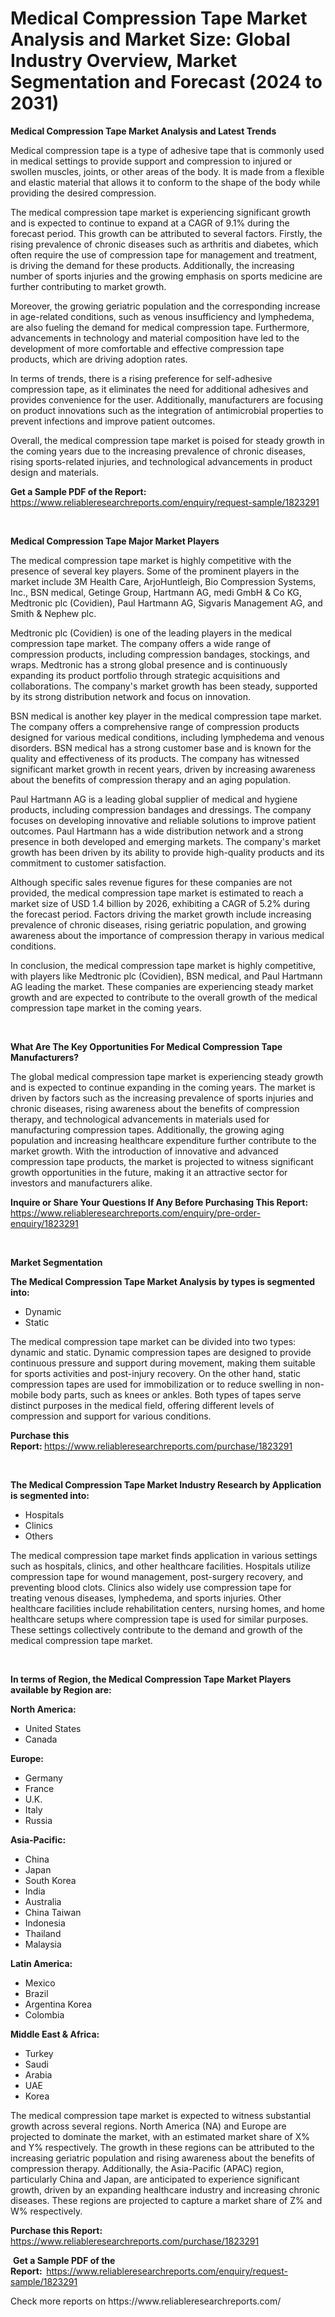 <p><h1>Medical Compression Tape Market Analysis and Market Size: Global Industry Overview, Market Segmentation and Forecast (2024 to 2031)</h1></p><p><strong>Medical Compression Tape Market Analysis and Latest Trends</strong></p>
<p><p>Medical compression tape is a type of adhesive tape that is commonly used in medical settings to provide support and compression to injured or swollen muscles, joints, or other areas of the body. It is made from a flexible and elastic material that allows it to conform to the shape of the body while providing the desired compression.</p><p>The medical compression tape market is experiencing significant growth and is expected to continue to expand at a CAGR of 9.1% during the forecast period. This growth can be attributed to several factors. Firstly, the rising prevalence of chronic diseases such as arthritis and diabetes, which often require the use of compression tape for management and treatment, is driving the demand for these products. Additionally, the increasing number of sports injuries and the growing emphasis on sports medicine are further contributing to market growth.</p><p>Moreover, the growing geriatric population and the corresponding increase in age-related conditions, such as venous insufficiency and lymphedema, are also fueling the demand for medical compression tape. Furthermore, advancements in technology and material composition have led to the development of more comfortable and effective compression tape products, which are driving adoption rates.</p><p>In terms of trends, there is a rising preference for self-adhesive compression tape, as it eliminates the need for additional adhesives and provides convenience for the user. Additionally, manufacturers are focusing on product innovations such as the integration of antimicrobial properties to prevent infections and improve patient outcomes.</p><p>Overall, the medical compression tape market is poised for steady growth in the coming years due to the increasing prevalence of chronic diseases, rising sports-related injuries, and technological advancements in product design and materials.</p></p>
<p><strong>Get a Sample PDF of the Report:&nbsp;</strong> <a href="https://www.reliableresearchreports.com/enquiry/request-sample/1823291">https://www.reliableresearchreports.com/enquiry/request-sample/1823291</a></p>
<p>&nbsp;</p>
<p><strong>Medical Compression Tape Major Market Players</strong></p>
<p><p>The medical compression tape market is highly competitive with the presence of several key players. Some of the prominent players in the market include 3M Health Care, ArjoHuntleigh, Bio Compression Systems, Inc., BSN medical, Getinge Group, Hartmann AG, medi GmbH & Co KG, Medtronic plc (Covidien), Paul Hartmann AG, Sigvaris Management AG, and Smith & Nephew plc.</p><p>Medtronic plc (Covidien) is one of the leading players in the medical compression tape market. The company offers a wide range of compression products, including compression bandages, stockings, and wraps. Medtronic has a strong global presence and is continuously expanding its product portfolio through strategic acquisitions and collaborations. The company's market growth has been steady, supported by its strong distribution network and focus on innovation.</p><p>BSN medical is another key player in the medical compression tape market. The company offers a comprehensive range of compression products designed for various medical conditions, including lymphedema and venous disorders. BSN medical has a strong customer base and is known for the quality and effectiveness of its products. The company has witnessed significant market growth in recent years, driven by increasing awareness about the benefits of compression therapy and an aging population.</p><p>Paul Hartmann AG is a leading global supplier of medical and hygiene products, including compression bandages and dressings. The company focuses on developing innovative and reliable solutions to improve patient outcomes. Paul Hartmann has a wide distribution network and a strong presence in both developed and emerging markets. The company's market growth has been driven by its ability to provide high-quality products and its commitment to customer satisfaction.</p><p>Although specific sales revenue figures for these companies are not provided, the medical compression tape market is estimated to reach a market size of USD 1.4 billion by 2026, exhibiting a CAGR of 5.2% during the forecast period. Factors driving the market growth include increasing prevalence of chronic diseases, rising geriatric population, and growing awareness about the importance of compression therapy in various medical conditions.</p><p>In conclusion, the medical compression tape market is highly competitive, with players like Medtronic plc (Covidien), BSN medical, and Paul Hartmann AG leading the market. These companies are experiencing steady market growth and are expected to contribute to the overall growth of the medical compression tape market in the coming years.</p></p>
<p>&nbsp;</p>
<p><strong>What Are The Key Opportunities For Medical Compression Tape Manufacturers?</strong></p>
<p><p>The global medical compression tape market is experiencing steady growth and is expected to continue expanding in the coming years. The market is driven by factors such as the increasing prevalence of sports injuries and chronic diseases, rising awareness about the benefits of compression therapy, and technological advancements in materials used for manufacturing compression tapes. Additionally, the growing aging population and increasing healthcare expenditure further contribute to the market growth. With the introduction of innovative and advanced compression tape products, the market is projected to witness significant growth opportunities in the future, making it an attractive sector for investors and manufacturers alike.</p></p>
<p><strong>Inquire or Share Your Questions If Any Before Purchasing This Report:</strong> <a href="https://www.reliableresearchreports.com/enquiry/pre-order-enquiry/1823291">https://www.reliableresearchreports.com/enquiry/pre-order-enquiry/1823291</a></p>
<p>&nbsp;</p>
<p><strong>Market Segmentation</strong></p>
<p><strong>The Medical Compression Tape Market Analysis by types is segmented into:</strong></p>
<p><ul><li>Dynamic</li><li>Static</li></ul></p>
<p><p>The medical compression tape market can be divided into two types: dynamic and static. Dynamic compression tapes are designed to provide continuous pressure and support during movement, making them suitable for sports activities and post-injury recovery. On the other hand, static compression tapes are used for immobilization or to reduce swelling in non-mobile body parts, such as knees or ankles. Both types of tapes serve distinct purposes in the medical field, offering different levels of compression and support for various conditions.</p></p>
<p><strong>Purchase this Report:&nbsp;</strong><a href="https://www.reliableresearchreports.com/purchase/1823291">https://www.reliableresearchreports.com/purchase/1823291</a></p>
<p>&nbsp;</p>
<p><strong>The Medical Compression Tape Market Industry Research by Application is segmented into:</strong></p>
<p><ul><li>Hospitals</li><li>Clinics</li><li>Others</li></ul></p>
<p><p>The medical compression tape market finds application in various settings such as hospitals, clinics, and other healthcare facilities. Hospitals utilize compression tape for wound management, post-surgery recovery, and preventing blood clots. Clinics also widely use compression tape for treating venous diseases, lymphedema, and sports injuries. Other healthcare facilities include rehabilitation centers, nursing homes, and home healthcare setups where compression tape is used for similar purposes. These settings collectively contribute to the demand and growth of the medical compression tape market.</p></p>
<p>&nbsp;</p>
<p><strong>In terms of Region, the Medical Compression Tape Market Players available by Region are:</strong></p>
<p>
    <p> <strong> North America: </strong>
        <ul>
            <li>United States</li>
            <li>Canada</li>
        </ul>
        </p> 
    <p> <strong> Europe: </strong>
        <ul>
            <li>Germany</li>
            <li>France</li>
            <li>U.K.</li>
            <li>Italy</li>
            <li>Russia</li>
        </ul>
        </p> 
    <p> <strong> Asia-Pacific: </strong>
        <ul>
            <li>China</li>
            <li>Japan</li>
            <li>South Korea</li>
            <li>India</li>
            <li>Australia</li>
            <li>China Taiwan</li>
            <li>Indonesia</li>
            <li>Thailand</li>
            <li>Malaysia</li>
        </ul>
        </p> 
    <p> <strong> Latin America: </strong>
        <ul>
            <li>Mexico</li>
            <li>Brazil</li>
            <li>Argentina Korea</li>
            <li>Colombia</li>
        </ul>
        </p> 
    <p> <strong> Middle East & Africa: </strong>
        <ul>
            <li>Turkey</li>
            <li>Saudi</li>
            <li>Arabia</li>
            <li>UAE</li>
            <li>Korea</li>
        </ul>
    </p>
    </p>
<p><p>The medical compression tape market is expected to witness substantial growth across several regions. North America (NA) and Europe are projected to dominate the market, with an estimated market share of X% and Y% respectively. The growth in these regions can be attributed to the increasing geriatric population and rising awareness about the benefits of compression therapy. Additionally, the Asia-Pacific (APAC) region, particularly China and Japan, are anticipated to experience significant growth, driven by an expanding healthcare industry and increasing chronic diseases. These regions are projected to capture a market share of Z% and W% respectively.</p></p>
<p><strong>Purchase this Report: </strong><a href="https://www.reliableresearchreports.com/purchase/1823291">https://www.reliableresearchreports.com/purchase/1823291</a></p>
<p>&nbsp;<strong>Get a Sample PDF of the Report:&nbsp;&nbsp;</strong><a href="https://www.reliableresearchreports.com/enquiry/request-sample/1823291">https://www.reliableresearchreports.com/enquiry/request-sample/1823291</a></p>
<p><strong></strong></p>
<p>Check more reports on https://www.reliableresearchreports.com/</p>